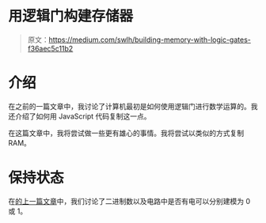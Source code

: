 # 用逻辑门构建存储器

> 原文：<https://medium.com/swlh/building-memory-with-logic-gates-f36aec5c11b2>

# 介绍

在之前的一篇文章中，我讨论了计算机最初是如何使用逻辑门进行数学运算的。我还介绍了如何用 JavaScript 代码复制这一点。

在这篇文章中，我将尝试做一些更有雄心的事情。我将尝试以类似的方式复制 RAM。

# 保持状态

在[的上一篇文章](/swlh/how-computers-do-math-11af23139db)中，我们讨论了二进制数以及电路中是否有电可以分别建模为 0 或 1。
